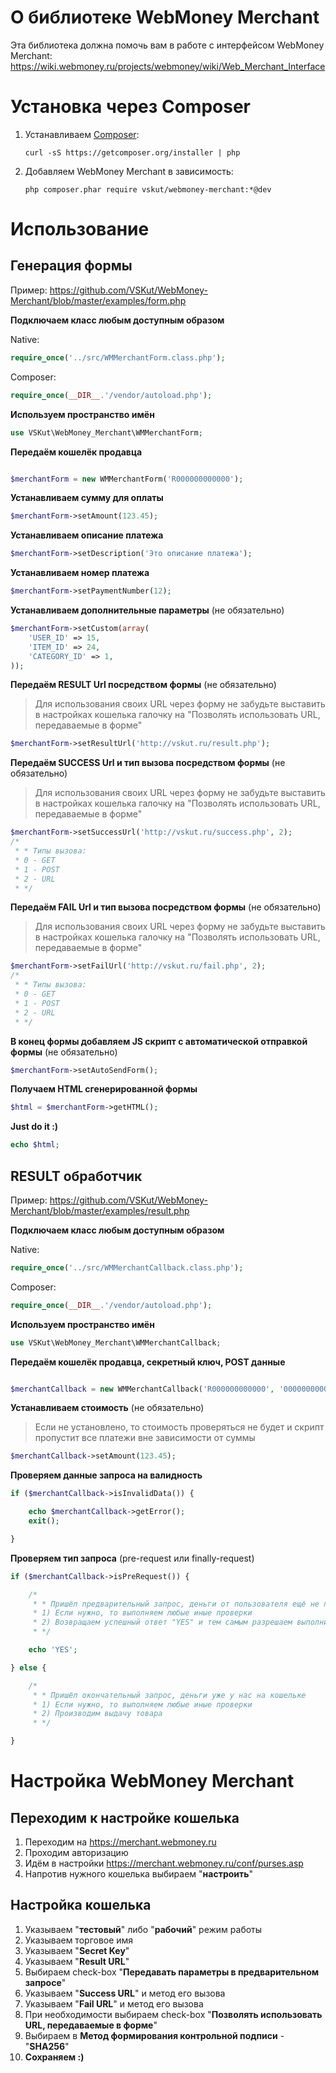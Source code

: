 # О библиотеке WebMoney Merchant

Эта библиотека должна помочь вам в работе с интерфейсом WebMoney Merchant: https://wiki.webmoney.ru/projects/webmoney/wiki/Web_Merchant_Interface


# Установка через Composer
1. Устанавливаем [Composer](http://getcomposer.org/):

    ```
    curl -sS https://getcomposer.org/installer | php
    ```

2. Добавляем WebMoney Merchant в зависимость:

    ```
    php composer.phar require vskut/webmoney-merchant:*@dev
    ```

# Использование

## Генерация формы

Пример: https://github.com/VSKut/WebMoney-Merchant/blob/master/examples/form.php

**Подключаем класс любым доступным образом**

Native:
```php
require_once('../src/WMMerchantForm.class.php');
```

Composer:
```php
require_once(__DIR__.'/vendor/autoload.php');
```

**Используем пространство имён**
```php
use VSKut\WebMoney_Merchant\WMMerchantForm;
```

**Передаём кошелёк продавца**
```php

$merchantForm = new WMMerchantForm('R000000000000');
```

**Устанавливаем сумму для оплаты**
```php
$merchantForm->setAmount(123.45);
```

**Устанавливаем описание платежа**
```php
$merchantForm->setDescription('Это описание платежа');
```

**Устанавливаем номер платежа**
```php
$merchantForm->setPaymentNumber(12);
```

**Устанавливаем дополнительные параметры** (не обязательно)
```php
$merchantForm->setCustom(array(
    'USER_ID' => 15,
    'ITEM_ID' => 24,
    'CATEGORY_ID' => 1,
));
```

**Передаём RESULT Url посредством формы** (не обязательно)
> Для использования своих URL через форму не забудьте выставить в настройках кошелька галочку на "Позволять использовать URL, передаваемые в форме"

```php
$merchantForm->setResultUrl('http://vskut.ru/result.php');
```

**Передаём SUCCESS Url и тип вызова посредством формы** (не обязательно)

> Для использования своих URL через форму не забудьте выставить в настройках кошелька галочку на "Позволять использовать URL, передаваемые в форме"

```php
$merchantForm->setSuccessUrl('http://vskut.ru/success.php', 2);
/*
 * * Типы вызова:
 * 0 - GET
 * 1 - POST
 * 2 - URL
 * */
```

**Передаём FAIL Url и тип вызова посредством формы** (не обязательно)

> Для использования своих URL через форму не забудьте выставить в настройках кошелька галочку на "Позволять использовать URL, передаваемые в форме"

```php
$merchantForm->setFailUrl('http://vskut.ru/fail.php', 2);
/*
 * * Типы вызова:
 * 0 - GET
 * 1 - POST
 * 2 - URL
 * */

```

**В конец формы добавляем JS скрипт с автоматической отправкой формы** (не обязательно)
```php
$merchantForm->setAutoSendForm();
```

**Получаем HTML сгенерированной формы**
```php
$html = $merchantForm->getHTML();
```

**Just do it :)**
```php
echo $html;
```


## RESULT обработчик

Пример: https://github.com/VSKut/WebMoney-Merchant/blob/master/examples/result.php

**Подключаем класс любым доступным образом**

Native:
```php
require_once('../src/WMMerchantCallback.class.php');
```

Composer:
```php
require_once(__DIR__.'/vendor/autoload.php');
```


**Используем пространство имён**
```php
use VSKut\WebMoney_Merchant\WMMerchantCallback;
```


**Передаём кошелёк продавца, секретный ключ, POST данные**
```php

$merchantCallback = new WMMerchantCallback('R000000000000', '000000000000000', $_POST);
```


**Устанавливаем стоимость** (не обязательно)

> Если не установлено, то стоимость проверяться не будет и скрипт пропустит все платежи вне зависимости от суммы

```php
$merchantCallback->setAmount(123.45);
```

**Проверяем данные запроса на валидность**
```php
if ($merchantCallback->isInvalidData()) {

    echo $merchantCallback->getError();
    exit();

}
```

**Проверяем тип запроса** (pre-request или finally-request)
```php
if ($merchantCallback->isPreRequest()) {

    /*
     * * Пришёл предварительный запрос, деньги от пользователя ещё не переведены
     * 1) Если нужно, то выполняем любые иные проверки
     * 2) Возвращаем успешный ответ "YES" и тем самым разрешаем выполнить запрос
     * */

    echo 'YES';

} else {

    /*
     * * Пришёл окончательный запрос, деньги уже у нас на кошельке
     * 1) Если нужно, то выполняем любые иные проверки
     * 2) Производим выдачу товара
     * */

}
```

# Настройка WebMoney Merchant

## Переходим к настройке кошелька
1. Переходим на https://merchant.webmoney.ru
2. Проходим авторизацию
3. Идём в настройки https://merchant.webmoney.ru/conf/purses.asp
4. Напротив нужного кошелька выбираем "**настроить**"

## Настройка кошелька
1. Указываем "**тестовый**" либо "**рабочий**" режим работы
2. Указываем торговое имя
3. Указываем "**Secret Key**"
4. Указываем "**Result URL**"
5. Выбираем check-box "**Передавать параметры в предварительном запросе**"
6. Указываем "**Success URL**" и метод его вызова
7. Указываем "**Fail URL**" и метод его вызова
8. При необходимости выбираем check-box "**Позволять использовать URL, передаваемые в форме**"
9. Выбираем в **Метод формирования контрольной подписи** - "**SHA256**"
10. **Сохраняем :)**